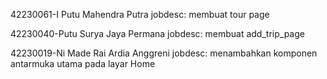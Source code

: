 42230061-I Putu Mahendra Putra
jobdesc: membuat tour page

42230040-Putu Surya Jaya Permana
jobdesc: membuat add_trip_page

42230019-Ni Made Rai Ardia Anggreni 
jobdesc: menambahkan komponen antarmuka utama pada layar Home
